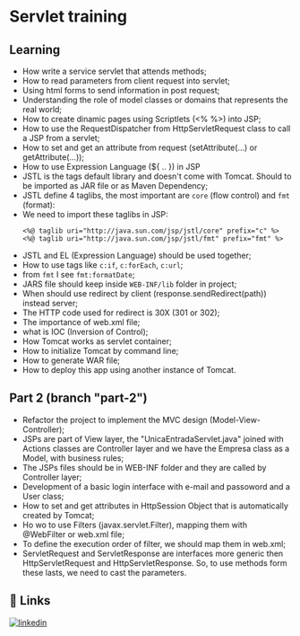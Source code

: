 # Servlet training

## Learning

- How write a service servlet that attends methods;
- How to read parameters from client request into servlet;
- Using html forms to send information in post request;
- Understanding the role of model classes or domains that represents the real world;
- How to create dinamic pages using Scriptlets (<% %>) into JSP;
- How to use the RequestDispatcher from HttpServletRequest class to call a JSP from a servlet;
- How to set and get an attribute from request (setAttribute(...) or getAttribute(...)); 
- How to use Expression Language (${ .. }) in JSP
- JSTL is the tags default library and doesn't come with Tomcat. Should to be imported as JAR file or as Maven Dependency;
- JSTL define 4 taglibs, the most important are `core` (flow control) and `fmt` (format):
- We need to import these taglibs in JSP:
  ```
  <%@ taglib uri="http://java.sun.com/jsp/jstl/core" prefix="c" %>
  <%@ taglib uri="http://java.sun.com/jsp/jstl/fmt" prefix="fmt" %>
  ```
- JSTL and EL (Expression Language) should be used together;
- How to use tags like `c:if`, `c:forEach`, `c:url`;
- from `fmt` I see `fmt:formatDate`;
- JARS file should keep inside `WEB-INF/lib` folder in project;
- When should use redirect by client (response.sendRedirect(path)) instead server;
- The HTTP code used for redirect is 30X (301 or 302);
- The importance of web.xml file;
- what is IOC (Inversion of Control);
- How Tomcat works as servlet container;
- How to initialize Tomcat by command line;
- How to generate WAR file;
- How to deploy this app using another instance of Tomcat.

## Part 2 (branch "part-2")
- Refactor the project to implement the MVC design (Model-View-Controller);
- JSPs are part of View layer, the "UnicaEntradaServlet.java" joined with Actions classes are Controller layer and we have the Empresa class as a Model, with business rules;
- The JSPs files should be in WEB-INF folder and they are called by Controller layer;
- Development of a basic login interface with e-mail and passoword and a User class;
- How to set and get attributes in HttpSession Object that is automatically created by Tomcat;
- Ho wo to use Filters (javax.servlet.Filter), mapping them with @WebFilter or web.xml file;
- To define the execution order of filter, we should map them in web.xml;
- ServletRequest and ServletResponse are interfaces more generic then HttpServletRequest and HttpServletResponse. So, to use methods form these lasts, we need to cast the parameters.

## 🔗 Links
[![linkedin](https://img.shields.io/badge/linkedin-0A66C2?style=for-the-badge&logo=linkedin&logoColor=white)](https://www.linkedin.com/in/vitorgonzaga/)